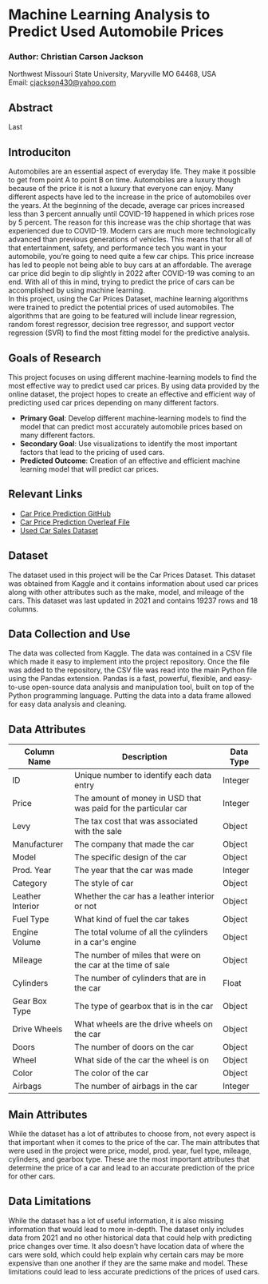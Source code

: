 # Machine Learning Analysis to Predict Used Automobile Prices

### Author: Christian Carson Jackson
Northwest Missouri State University, Maryville MO 64468, USA  
Email: [cjackson430@yahoo.com](mailto:cjackson430@yahoo.com)

## Abstract
Last

## Introduciton
Automobiles are an essential aspect of everyday life. They make it possible to get from point A to point B on time. Automobiles are a luxury though because of the price it is not a luxury that everyone can enjoy. Many different aspects have led to the increase in the price of automobiles over the years. At the beginning of the decade, average car prices increased less than 3 percent annually until COVID-19 happened in which prices rose by 5 percent. The reason for this increase was the chip shortage that was experienced due to COVID-19. Modern cars are much more technologically advanced than previous generations of vehicles. This means that for all of that entertainment, safety, and performance tech you want in your automobile, you’re going to need quite a few car chips. This price increase has led to people not being able to buy cars at an affordable. The average car price did begin to dip slightly in 2022 after COVID-19 was coming to an end. With all of this in mind, trying to predict the price of cars can be accomplished by using machine learning.
<br/>
  In this project, using the Car Prices Dataset, machine learning algorithms were trained to predict the potential prices of used automobiles. The algorithms that are going to be featured will include linear regression, random forest regressor, decision tree regressor, and support vector regression (SVR) to find the most fitting model for the predictive analysis.

## Goals of Research
This project focuses on using different machine-learning models to find the most effective way to predict used car prices. By using data provided by the online dataset, the project hopes to create an effective and efficient way of predicting used car prices depending on many different factors.

- **Primary Goal**: Develop different machine-learning models to find the model that can predict most accurately automobile prices based on many different factors.
- **Secondary Goal**: Use visualizations to identify the most important factors that lead to the pricing of used cars.
- **Predicted Outcome**: Creation of an effective and efficient machine learning model that will predict car prices.

## Relevant Links
- [Car Price Prediction GitHub](https://github.com/ChristianJBNB/MDA_Capstone_Project)
- [Car Price Prediction Overleaf File](https://www.overleaf.com/read/ppjrmjkgwgcs#ce2a20)
- [Used Car Sales Dataset](https://www.kaggle.com/datasets/satvshr/top-4-used-car-sales-datasets-combined)

## Dataset 
The dataset used in this project will be the Car Prices Dataset. This dataset was obtained from Kaggle and it contains information about used car prices along with other attributes such as the make, model, and mileage of the cars. This dataset was last updated in 2021 and contains 19237 rows and 18 columns.

## Data Collection and Use
The data was collected from Kaggle. The data was contained in a CSV file which made it easy to implement into the project repository. Once the file was added to the repository, the CSV file was read into the main Python file using the Pandas extension. Pandas is a fast, powerful, flexible, and easy-to-use open-source data analysis and manipulation tool, built on top of the Python programming language. Putting the data into a data frame allowed for easy data analysis and cleaning. 

## Data Attributes
|Column Name|Description|Data Type|
|---|---|---|
|ID|Unique number to identify each data entry|Integer|
|Price|The amount of money in USD that was paid for the particular car|Integer|
|Levy|The tax cost that was associated with the sale|Object|
|Manufacturer|The company that made the car|Object|
|Model|The specific design of the car|Object|
|Prod. Year|The year that the car was made|Integer|
|Category|The style of car|Object|
|Leather Interior|Whether the car has a leather interior or not|Object|
|Fuel Type|What kind of fuel the car takes|Object|
|Engine Volume|The total volume of all the cylinders in a car's engine|Object|
|Mileage|The number of miles that were on the car at the time of sale|Object|
|Cylinders|The number of cylinders that are in the car|Float|
|Gear Box Type|The type of gearbox that is in the car|Object|
|Drive Wheels|What wheels are the drive wheels on the car|Object|
|Doors|The number of doors on the car|Object|
|Wheel|What side of the car the wheel is on|Object|
|Color|The color of the car|Object|
|Airbags|The number of airbags in the car|Integer|

## Main Attributes
While the dataset has a lot of attributes to choose from, not every aspect is that important when it comes to the price of the car. The main attributes that were used in the project were price, model, prod. year, fuel type, mileage, cylinders, and gearbox type. These are the most important attributes that determine the price of a car and lead to an accurate prediction of the price for other cars.

## Data Limitations
While the dataset has a lot of useful information, it is also missing information that would lead to more in-depth. The dataset only includes data from 2021 and no other historical data that could help with predicting price changes over time. It also doesn't have location data of where the cars were sold, which could help explain why certain cars may be more expensive than one another if they are the same make and model. These limitations could lead to less accurate predictions of the prices of used cars.











